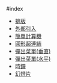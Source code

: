 #index
* <a href="https://huayangfu.github.io/web_front_end/div+css%E6%8E%92%E7%89%88.html">排版</a>
* <a href="https://huayangfu.github.io/web_front_end/webtest/test2.html">外部引入</a>
* <a href="https://huayangfu.github.io/web_front_end/%E7%B0%A1%E5%96%AE%E8%A8%88%E7%AE%97.html">簡單計算機</a>
* <a href="https://huayangfu.github.io/web_front_end/ball-link.html">圓形超連結</a>
* <a href="https://huayangfu.github.io/web_front_end/%E5%BD%88%E5%87%BA%E8%8F%9C%E5%96%AE(%E5%9E%82%E7%9B%B4).html">彈出菜單(垂直)</a>
* <a href="https://huayangfu.github.io/web_front_end/彈出菜單(水平).html">彈出菜單(水平)</a>
* <a href="https://huayangfu.github.io/web_front_end/Date.html">時鐘</a>
* <a href="https://huayangfu.github.io/web_front_end/AutoChangeImage/autoChangeImage.html">幻燈片</a>
